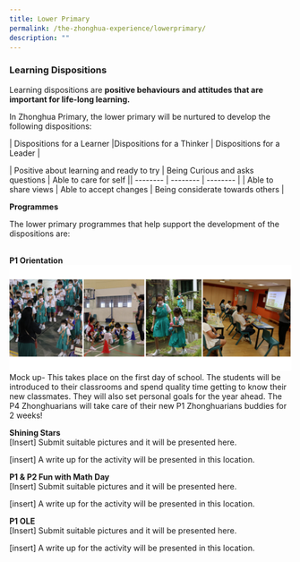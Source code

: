 ```yaml
---
title: Lower Primary
permalink: /the-zhonghua-experience/lowerprimary/
description: ""
---
```

### **Learning Dispositions**
Learning dispositions are&nbsp;**positive behaviours and attitudes that are important for life-long learning.**

In Zhonghua Primary, the lower primary will be nurtured to develop the following dispositions:



| Dispositions for a Learner |Dispositions for a Thinker | Dispositions for a Leader |

| Positive about learning and ready to try     | Being Curious and asks questions     | Able to care for self     || -------- | -------- | -------- |
| Able to share views    | Able to accept changes     | Being considerate towards others    |

**Programmes**

The lower primary programmes that help support the development of the dispositions are:

<br>**P1 Orientation** 
![](/images/Lower%20Primary%20Experience/p1-2%20orientation%202023.png)
Mock up- This takes place on the first day of school. The students will be introduced to their classrooms and spend quality time getting to know their new classmates. They will also set personal goals for the year ahead. The P4 Zhonghuarians will take care of their new P1 Zhonghuarians buddies for 2 weeks! 

**Shining Stars**
<br>[Insert] Submit suitable pictures and it will be presented here.

[insert] A write up for the activity will be presented in this location.

**P1 &amp; P2 Fun with Math Day**
<br>[Insert] Submit suitable pictures and it will be presented here.

[insert] A write up for the activity will be presented in this location.

**P1 OLE**
<br>[Insert] Submit suitable pictures and it will be presented here.

[insert] A write up for the activity will be presented in this location.